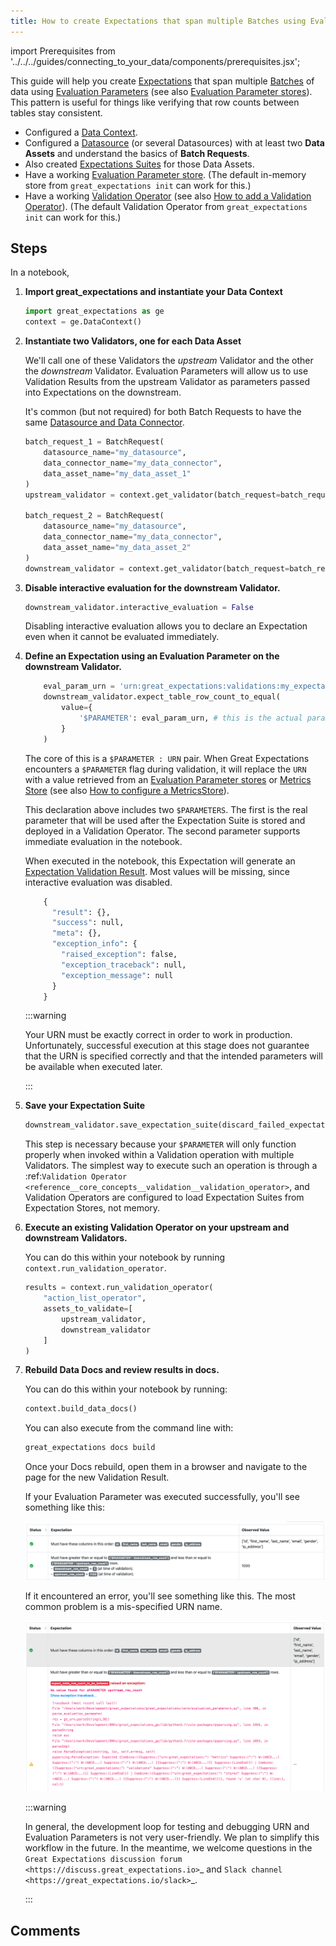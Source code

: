 ```yaml
---
title: How to create Expectations that span multiple Batches using Evaluation Parameters
---
```


import Prerequisites from '../../../guides/connecting_to_your_data/components/prerequisites.jsx';

This guide will help you create [Expectations](../../../reference/expectations/expectations) that span multiple [Batches](../../../reference/dividing-data-assets-into-batches) of data using [Evaluation Parameters](../../../reference/evaluation-parameters) (see also [Evaluation Parameter stores](../../../reference/data-context#evaluation-parameter-stores)). This pattern is useful for things like verifying that row counts between tables stay consistent.

<Prerequisites>

- Configured a [Data Context](../../../tutorials/getting-started/initialize-a-data-context.md).
- Configured a [Datasource](../../../reference/datasources) (or several Datasources) with at least two **Data Assets** and understand the basics of **Batch Requests**.
- Also created [Expectations Suites](../../../tutorials/getting-started/create-your-first-expectations.md) for those Data Assets.
- Have a working [Evaluation Parameter store](../../../reference/data-context#evaluation-parameter-stores). (The default in-memory store from ``great_expectations init`` can work for this.)
- Have a working [Validation Operator](../../../reference/checkpoints-and-actions) (see also [How to add a Validation Operator](../../../guides/validation/how-to-add-a-validation-operator)). (The default Validation Operator from ``great_expectations init`` can work for this.)

</Prerequisites>

Steps
-----

In a notebook,

1. **Import great_expectations and instantiate your Data Context**
   ```python
   import great_expectations as ge
   context = ge.DataContext()
   ```

2. **Instantiate two Validators, one for each Data Asset**

    We'll call one of these Validators the *upstream* Validator and the other the *downstream* Validator. Evaluation Parameters will allow us to use Validation Results from the upstream Validator as parameters passed into Expectations on the downstream.

    It's common (but not required) for both Batch Requests to have the same [Datasource and Data Connector](../../../reference/datasources).

    ```python
    batch_request_1 = BatchRequest(
        datasource_name="my_datasource",
        data_connector_name="my_data_connector",
        data_asset_name="my_data_asset_1"
    )
    upstream_validator = context.get_validator(batch_request=batch_request_1, expectation_suite_name="my_expectation_suite_1")

    batch_request_2 = BatchRequest(
        datasource_name="my_datasource",
        data_connector_name="my_data_connector",
        data_asset_name="my_data_asset_2"
    )
    downstream_validator = context.get_validator(batch_request=batch_request_2, expectation_suite_name="my_expectation_suite_2")
    ```

3. **Disable interactive evaluation for the downstream Validator.**

    ```python
    downstream_validator.interactive_evaluation = False
    ```
    Disabling interactive evaluation allows you to declare an Expectation even when it cannot be evaluated immediately.

4. **Define an Expectation using an Evaluation Parameter on the downstream Validator.**

    ```python
        eval_param_urn = 'urn:great_expectations:validations:my_expectation_suite_1:expect_table_row_count_to_be_between.result.observed_value'
        downstream_validator.expect_table_row_count_to_equal(
            value={
                '$PARAMETER': eval_param_urn, # this is the actual parameter we're going to use in the validation
            }
        )
    ```

    The core of this is a ``$PARAMETER : URN`` pair. When Great Expectations encounters a ``$PARAMETER`` flag during validation, it will replace the ``URN`` with a value retrieved from an [Evaluation Parameter stores](../../../reference/data-context#evaluation-parameter-stores) or [Metrics Store](../../../reference/metrics) (see also [How to configure a MetricsStore](../../../guides/setup/configuring-metadata-stores/how-to-configure-a-metricsstore)).

    This declaration above includes two ``$PARAMETERS``. The first is the real parameter that will be used after the Expectation Suite is stored and deployed in a Validation Operator. The second parameter supports immediate evaluation in the notebook.

    When executed in the notebook, this Expectation will generate an [Expectation Validation Result](../../../reference/validation). Most values will be missing, since interactive evaluation was disabled.

    ```python
        {
          "result": {},
          "success": null,
          "meta": {},
          "exception_info": {
            "raised_exception": false,
            "exception_traceback": null,
            "exception_message": null
          }
        }
    ```

   :::warning

   Your URN must be exactly correct in order to work in production. Unfortunately, successful execution at this stage does not guarantee that the URN is specified correctly and that the intended parameters will be available when executed later.

   :::

5. **Save your Expectation Suite**

    ```python
    downstream_validator.save_expectation_suite(discard_failed_expectations=False)
    ```

    This step is necessary because your ``$PARAMETER`` will only function properly when invoked within a Validation operation with multiple Validators. The simplest way to execute such an operation is through a :ref:`Validation Operator <reference__core_concepts__validation__validation_operator>`, and Validation Operators are configured to load Expectation Suites from Expectation Stores, not memory.

6. **Execute an existing Validation Operator on your upstream and downstream Validators.**

    You can do this within your notebook by running ``context.run_validation_operator``.

    ```python
    results = context.run_validation_operator(
        "action_list_operator",
        assets_to_validate=[
            upstream_validator,
            downstream_validator
        ]
    )
    ```

7. **Rebuild Data Docs and review results in docs.**

    You can do this within your notebook by running:

    ```python
    context.build_data_docs()
    ```

    You can also execute from the command line with:

    ```bash
    great_expectations docs build
    ```

    Once your Docs rebuild, open them in a browser and navigate to the page for the new Validation Result.

    If your Evaluation Parameter was executed successfully, you'll see something like this:

    ![image](../../../../docs/images/evaluation_parameter_success.png)

    If it encountered an error, you'll see something like this. The most common problem is a mis-specified URN name.

    ![image](../../../../docs/images/evaluation_parameter_error.png)

   :::warning

   In general, the development loop for testing and debugging URN and Evaluation Parameters is not very user-friendly. We plan to simplify this workflow in the future. In the meantime, we welcome questions in the `Great Expectations discussion forum <https://discuss.great_expectations.io>`_ and `Slack channel <https://great_expectations.io/slack>`_.

   :::

Comments
--------

